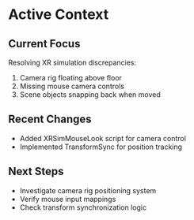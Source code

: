 # Active Context
## Current Focus
Resolving XR simulation discrepancies:
1. Camera rig floating above floor
2. Missing mouse camera controls
3. Scene objects snapping back when moved

## Recent Changes
- Added XRSimMouseLook script for camera control
- Implemented TransformSync for position tracking

## Next Steps
- Investigate camera rig positioning system
- Verify mouse input mappings
- Check transform synchronization logic

